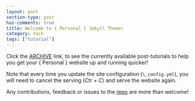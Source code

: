 ```yaml
---
layout: post
section-type: post
has-comments: true
title: Welcome to { Personal } Jekyll Theme!
category: tech
tags: ["tutorial"]
---
```


Click the [ARCHIVE]({{site.repository_name}}/blog) link, to see the currently
available post-tutorials to help you get your { Personal } website up and
running quicker!

Note that every time you update the site configuration (`\_config.yml`), you
will need to cancel the serving (_Ctr + C_) and serve the website again.

Any contributions, feedback or issues to the
[repo](https://github.com/le4ker/personal-jekyll-theme) are more than welcome!

